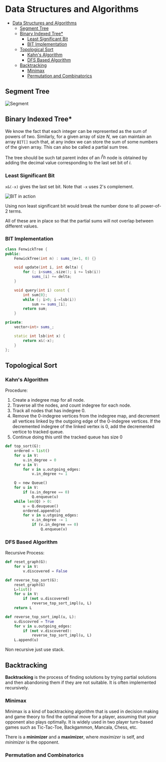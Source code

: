 # Data Structures and Algorithms

- [Data Structures and Algorithms](#data-structures-and-algorithms)
  - [Segment Tree](#segment-tree)
  - [Binary Indexed Tree*](#binary-indexed-tree)
    - [Least Significant Bit](#least-significant-bit)
    - [BIT Implementation](#bit-implementation)
  - [Topological Sort](#topological-sort)
    - [Kahn's Algorithm](#kahns-algorithm)
    - [DFS Based Algorithm](#dfs-based-algorithm)
  - [Backtracking](#backtracking)
    - [Minimax](#minimax)
    - [Permutation and Combinatorics](#permutation-and-combinatorics)

## Segment Tree

![Segment](https://www.geeksforgeeks.org/wp-content/uploads/segment-tree1.png)

## Binary Indexed Tree*

We know the fact that each integer can be represented as the sum of powers of two. Similarly, for a given array of size $N$, we can maintain an array `BIT[]` such that, at any index we can store the sum of some numbers of the given array. This can also be called a partial sum tree.

The tree should be such tat parent index of an $i^th$ node is obtained by adding the decimal value corresponding to the last set bit of $i$.

### Least Significant Bit

`x&(-x)` gives the last set bit. Note that `-x` uses 2's complement.

![BIT in action](https://i.imgur.com/sc07IiO.png)

Using non least significant bit would break the number done to all power-of-2 terms.

All of these are in place so that the partial sums will not overlap between different values.

### BIT Implementation

```c++
class FenwickTree {
public:
    FenwickTree(int n) : sums_(n+1, 0) {}

    void update(int i, int delta) {
        for (; i<sums_.size(); i += lsb(i))
            sums_[i] += delta;
    }

    void query(int i) const {
        int sum{0};
        while (; i>0; i-=lsb(i))
            sum += sums_[i];
        return sum;
    }

private:
    vector<int> sums_;

    static int lsb(int x) {
        return x&(-x);
    }
};
```

## Topological Sort

### Kahn's Algorithm

Procedure:

1. Create a indegree map for all node.
2. Traverse all the nodes, and count indegree for each node.
3. Track all nodes that has indegree 0.
4. Remove the 0-indegree vertices from the indegree map, and decrement all vertices linked by the outgoing edge of the 0-indegree vertices. If the decremented indegree of the linked vertex is 0, add the decremented vertice to tracked queue.
5. Continue doing this until the tracked queue has size 0

```python
def top_sort(G):
    ordered = list()
    for u in V:
        u.in_degree = 0
    for u in V:
        for v in u.outgoing_edges:
            v.in_degree += 1

    Q = new Queue()
    for u in V:
        if (u.in_degree == 0)
            Q.enqueue(u)
    while len(Q) > 0:
        u = Q.deuqueue()
        ordered.append(u)
        for v in u.utgoing_edges:
            v.in_degree -= 1
            if (v.in_degree == 0)
                Q.enqueue(v)
```

### DFS Based Algorithm

Recursive Process:

```python
def reset_graph(G):
    for v in V:
        v.discovered = False

def reverse_top_sort(G):
    reset_graph(G)
    L=list()
    for u in V:
        if (not u.discovered)
            reverse_top_sort_impl(u, L)
    return L

def reverse_top_sort_impl(u, L):
    u.discovred = True
    for v in u.outgoing_edges:
        if (not v.discovered):
            reverse_top_sort_impl(u, L)
    L.append(u)
```

Non recursive just use stack.

## Backtracking

**Backtracking** is the process of finding solutions by trying partial solutions and then abandoning them if they are not suitable. It is often implemented recursively.

### Minimax

Minimax is a kind of backtracking algorithm that is used in decision making and game theory to find the optimal move for a player, assuming that your opponent also plays optimally.
It is widely used in two player turn-based games such as Tic-Tac-Toe, Backgammon, Mancala, Chess, etc.

There is a **minimizer** and a **maximizer**, where _maximizer_ is self, and _minimizer_ is the opponent.

### Permutation and Combinatorics
